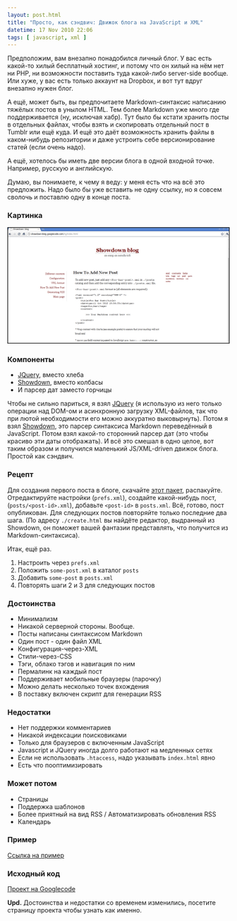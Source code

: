 ```yaml
---
layout: post.html
title: "Просто, как сэндвич: Движок блога на JavaScript и XML"
datetime: 17 Nov 2010 22:06
tags: [ javascript, xml ]
---
```


Предположим, вам внезапно понадобился личный блог. У вас есть какой-то хилый бесплатный хостинг, и потому что он хилый на нём нет ни PHP, ни возможности поставить туда какой-либо server-side вообще. Или хуже, у вас есть только аккаунт на Dropbox, и вот тут вдруг внезапно нужен блог.

А ещё, может быть, вы предпочитаете Markdown-синтаксис написанию тяжёлых постов в унылом HTML. Тем более Markdown уже много где поддерживается (ну, исключая хабр). Тут было бы кстати хранить посты в отдельных файлах, чтобы взять и скопировать отдельный пост в Tumblr или ещё куда. И ещё это даёт возможность хранить файлы в каком-нибудь репозитории и даже устроить себе версионирование статей (если очень надо).

А ещё, хотелось бы иметь две версии блога в одной входной точке. Например, русскую и английскую.

Думаю, вы понимаете, к чему я веду: у меня есть что на всё это предложить. Надо было бы уже вставить не одну ссылку, но я совсем сволочь и поставлю одну в конце поста.

### Картинка ###

![Screenshot](assets/ru/easy-as-sandwich-blog-engine/screenshot-small.png)

### Компоненты ###

* [JQuery](http://jquery.com), вместо хлеба
* [Showdown](http://www.attacklab.net/showdown/), вместо колбасы
* И парсер дат заместо горчицы

Чтобы не сильно париться, я взял [JQuery](http://jquery.com) (я использую из него только операции над DOM-ом и асинхронную загрузку XML-файлов, так что при лютой необходимости его можно аккуратно выковырнуть). Потом я взял [Showdown](http://www.attacklab.net/showdown/), это парсер синтаксиса Markdown переведённый в JavaScript. Потом взял какой-то сторонний парсер дат (это чтобы красиво эти даты отображать). И всё это смешал в одно целое, вот таким образом и получился маленький JS/XML-driven движок блога. Простой как сэндвич.

### Рецепт ###

Для создания первого поста в блоге, скачайте [этот пакет](http://code.google.com/p/showdown-blog/downloads/detail?name=swblog.zip), распакуйте. Отредактируйте настройки (`prefs.xml`), создайте какой-нибудь пост, (`posts/<post-id>.xml`), добавьте `<post-id>` в `posts.xml`. Всё, готово, пост опубликован. Для следующих постов повторяйте только последние два шага. (По адресу `./create.html` вы найдёте редактор, выдранный из Showdown, он поможет вашей фантазии представлять, что получится из Markdown-синтаксиса).

Итак, ещё раз.

1. Настроить через `prefs.xml`
2. Положить `some-post.xml` в каталог `posts`
3. Добавить `some-post` в `posts.xml`
4. Повторять шаги 2 и 3 для следующих постов

### Достоинства ###

* Минимализм
* Никакой серверной стороны. Вообще.
* Посты написаны синтаксисом Markdown
* Один пост - один файл XML
* Конфигурация-через-XML
* Стили-через-CSS
* Тэги, облако тэгов и навигация по ним
* Пермалинк на каждый пост
* Поддерживает мобильные браузеры (парочку)
* Можно делать несколько точек вхождения
* В поставку включен скрипт для генерации RSS

### Недостатки ###

* Нет поддержки комментариев
* Никакой индексации поисковиками
* Только для браузеров с включенным JavaScript
* Javascript и JQuery иногда долго работают на медленных сетях
* Если не использовать `.htaccess`, надо указывать `index.html` явно
* Есть что пооптимизировать

### Может потом ###

* Страницы
* Поддержка шаблонов
* Более приятный на вид RSS / Автоматизировать обновления RSS
* Календарь

### Пример ###

[Ссылка на пример](http://showdown-blog.googlecode.com/hg/index.html)

### Исходный код ###

[Проект на Googlecode](http://showdown-blog.googlecode.com/)

**Upd.** Достоинства и недостатки со временем изменились, посетите страницу проекта чтобы узнать как именно.
